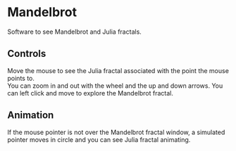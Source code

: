 # Mandelbrot
Software to see Mandelbrot and Julia fractals.
## Controls
Move the mouse to see the Julia fractal associated with the point the mouse points to.  
You can zoom in and out with the wheel and the up and down arrows. You can left click and move to explore the Mandelbrot fractal.
## Animation
If the mouse pointer is not over the Mandelbrot fractal window, a simulated pointer moves in circle and you can see Julia fractal animating.

